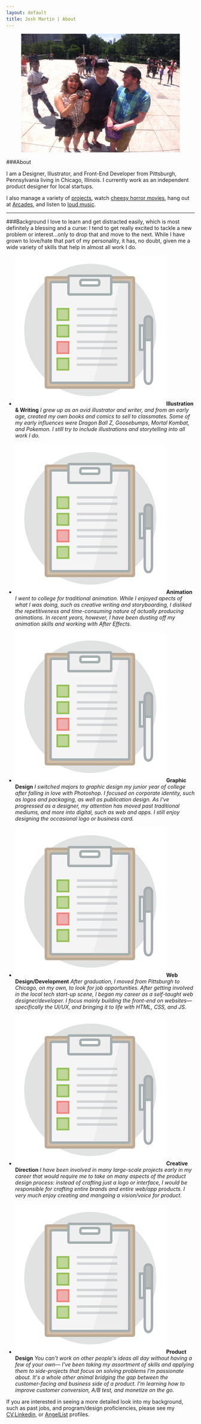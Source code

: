 ```yaml
---
layout: default
title: Josh Martin | About
---
```


<figure class="about-pic">
  <img src="/images/me.jpg"/>
</figure>

###About

I am a Designer, Illustrator, and Front-End Developer from Pittsburgh, Pennsylvania living in Chicago, Illinois. I currently work as an independent product designer for local startups.

I also manage a variety of [projects](http://www.behance.net.jawsmartin), watch [cheesy horror movies](https://www.youtube.com/watch?v=KjL5u_8BlgY), hang out at [Arcades](https://www.youtube.com/watch?v=LHDOpKYqCGo), and listen to [loud music](https://www.youtube.com/watch?v=iEaml0KMkVQ).

---

###Background
I love to learn and get distracted easily, which is most definitely a blessing and a curse: I tend to get really excited to tackle a new problem or interest...only to drop that and move to the next. While I have grown to love/hate that part of my personality, it has, no doubt, given me a wide variety of skills that help in almost all work I do.

- ![Alt text](/images/icon.png)
**Illustration &amp; Writing**
*I grew up as an avid illustrator and writer, and from an early age, created my own books and comics to sell to classmates. Some of my early influences were Dragon Ball Z, Goosebumps, Mortal Kombat, and Pokemon. I still try to include illustrations and storytelling into all work I do.*

- ![Alt text](/images/icon.png)
**Animation**
*I went to college for traditional animation. While I enjoyed apects of what I was doing, such as creative writing and storyboarding, I disliked the repetitiveness and time-consuming nature of actually producing animations. In recent years, however, I have been dusting off my animation skills and working with After Effects.*

- ![Alt text](/images/icon.png)
**Graphic Design**
*I switched majors to graphic design my junior year of college after falling in love with Photoshop. I focused on corporate identity, such as logos and packaging, as well as publication design. As I've progressed as a designer, my attention has moved past traditional mediums, and more into digital, such as web and apps. I still enjoy designing the occasional logo or business card.*

- ![Alt text](/images/icon.png)
**Web Design/Development**
*After graduation, I moved from Pittsburgh to Chicago, on my own, to look for job opportunities. After getting involved in the local tech start-up scene, I began my career as a self-taught web designer/developer. I focus mainly building the front-end on websites&mdash; specifically the UI/UX, and bringing it to life with HTML, CSS, and JS.*

- ![Alt text](/images/icon.png)
**Creative Direction**
*I have been involved in many large-scale projects early in my career that would require me to take on many aspects of the product design process: instead of crafting just a logo or interface, I would be responsible for crafting entire brands and entire web/app products. I very much enjoy creating and mangaing a vision/voice for product.*

- ![Alt text](/images/icon.png)
**Product Design**
*You can't work on other people's ideas all day without having a few of your own&mdash; I've been taking my assortment of skills and applying them to side-projects that focus on solving problems I'm passionate about. It's a whole other animal bridging the gap between the customer-facing and business side of a product. I'm learning how to improve customer conversion, A/B test, and monetize on the go.*

If you are interested in seeing a more detailed look into my background, such as past jobs, and program/design proficiencies, please see my [CV](../joshmartinresume.pdf),[Linkedin](https://www.linkedin.com/in/jawsmartin), or [AngelList](https://angel.co/jawsmartin) profiles.

